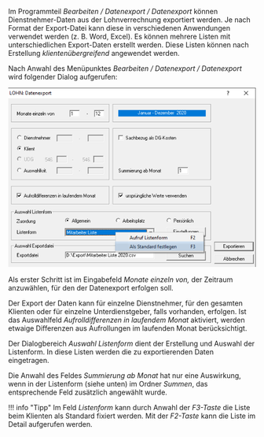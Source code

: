 Im Programmteil *Bearbeiten / Datenexport / Datenexport* können Dienstnehmer-Daten aus der Lohnverrechnung exportiert werden. Je nach Format der Export-Datei kann diese in verschiedenen Anwendungen verwendet werden (z. B. Word, Excel). Es können mehrere Listen mit unterschiedlichen Export-Daten erstellt werden. Diese Listen können nach Erstellung *klientenübergreifend* angewendet werden.

Nach Anwahl des Menüpunktes *Bearbeiten / Datenexport / Datenexport* wird folgender Dialog aufgerufen:

![Image](<img/image282.png>)

Als erster Schritt ist im Eingabefeld *Monate einzeln von,* der Zeitraum anzuwählen, für den der Datenexport erfolgen soll.

Der Export der Daten kann für einzelne Dienstnehmer, für den gesamten Klienten oder für einzelne Unterdienstgeber, falls vorhanden, erfolgen. Ist das Auswahlfeld *Aufrolldifferenzen in laufendem Monat* aktiviert, werden etwaige Differenzen aus Aufrollungen im laufenden Monat berücksichtigt.

Der Dialogbereich *Auswahl Listenform* dient der Erstellung und Auswahl der Listenform. In diese Listen werden die zu exportierenden Daten eingetragen.

Die Anwahl des Feldes *Summierung ab Monat* hat nur eine Auswirkung, wenn in der Listenform (siehe unten) im Ordner *Summen*, das entsprechende Feld zusätzlich angewählt wurde.

!!! info "Tipp"
    Im Feld *Listenform* kann durch Anwahl der *F3-Taste* die Liste beim Klienten als Standard fixiert werden. Mit der *F2-Taste* kann die Liste im Detail aufgerufen werden.